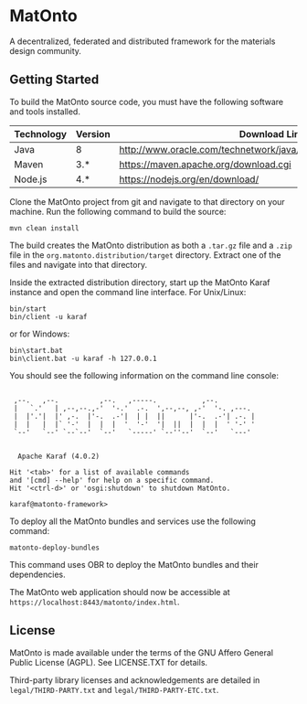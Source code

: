 # MatOnto

A decentralized, federated and distributed framework for the materials design community. 

## Getting Started

To build the MatOnto source code, you must have the following software and tools installed.

| Technology  | Version  | Download Link  |
| ----------- | -------- | -------------- |
| Java        | 8        | http://www.oracle.com/technetwork/java/javase/downloads/index.html  |
| Maven       | 3.*      | https://maven.apache.org/download.cgi  |
| Node.js     | 4.*      | https://nodejs.org/en/download/  |

Clone the MatOnto project from git and navigate to that directory on your machine. Run the following command to build the source:

```
mvn clean install
```

The build creates the MatOnto distribution as both a `.tar.gz` file and a `.zip` file in the
`org.matonto.distribution/target` directory. Extract one of the files and navigate into that directory.

Inside the extracted distribution directory, start up the MatOnto Karaf instance and open the command line
interface. For Unix/Linux:

```
bin/start
bin/client -u karaf
```

or for Windows:

```
bin\start.bat
bin\client.bat -u karaf -h 127.0.0.1
```

You should see the following information on the command line console:

```

 ,--.   ,--.          ,--.   ,-----.           ,--.
 |   `.'   | ,--,--.,-'  '-.'  .-.  ',--,--, ,-'  '-. ,---.
 |  |'.'|  |' ,-.  |'-.  .-'|  | |  ||      |'-.  .-'| .-. |
 |  |   |  |` '-'  |  |  |  '  '-'  '|  ||  |  |  |  ' '-' '
 `--'   `--' `--`--'  `--'   `-----' `--''--'  `--'   `---'


  Apache Karaf (4.0.2)

Hit '<tab>' for a list of available commands
and '[cmd] --help' for help on a specific command.
Hit '<ctrl-d>' or 'osgi:shutdown' to shutdown MatOnto.

karaf@matonto-framework>
```

To deploy all the MatOnto bundles and services use the following command:

```
matonto-deploy-bundles
```

This command uses OBR to deploy the MatOnto bundles and their dependencies.

The MatOnto web application should now be accessible at `https://localhost:8443/matonto/index.html`.

## License

MatOnto is made available under the terms of the GNU Affero General Public License (AGPL).  See LICENSE.TXT for details.

Third-party library licenses and acknowledgements are detailed in `legal/THIRD-PARTY.txt` and `legal/THIRD-PARTY-ETC.txt`.